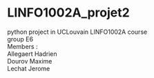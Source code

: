 # LINFO1002A_projet2
python project in UCLouvain LINFO1002A course<br/>
group E6 <br/>
Members : <br/>
  Allegaert Hadrien <br/>
  Dourov Maxime <br/>
  Lechat Jerome<br/>
